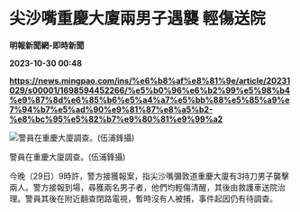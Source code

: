 # 尖沙嘴重慶大廈兩男子遇襲 輕傷送院
**明報新聞網-即時新聞**

**2023-10-30 00:48**

**https://news.mingpao.com/ins/%e6%b8%af%e8%81%9e/article/20231029/s00001/1698594452266/%e5%b0%96%e6%b2%99%e5%98%b4%e9%87%8d%e6%85%b6%e5%a4%a7%e5%bb%88%e5%85%a9%e7%94%b7%e5%ad%90%e9%81%87%e8%a5%b2-%e8%bc%95%e5%82%b7%e9%80%81%e9%99%a2**

![警員在重慶大廈調查。(伍浦鋒攝)](https://fs.mingpao.com/ins/20231029/s00001/d8e49d6f9e667bcaa36504c4147ed9b2.jpg)

警員在重慶大廈調查。(伍浦鋒攝)

今晚（29日）9時許，警方接獲報案，指尖沙嘴彌敦道重慶大廈有3持刀男子襲擊兩人。警方接報到場，尋獲兩名男子者，他們均輕傷清醒，其後由救護車送院治理。警員其後在附近翻查閉路電視，暫時沒有人被捕，事件起因仍有待調查。